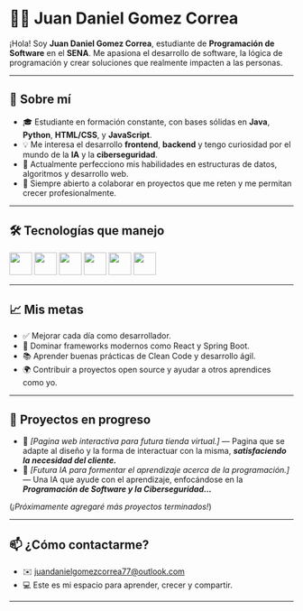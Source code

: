 # 👨‍💻 Juan Daniel Gomez Correa

¡Hola! Soy **Juan Daniel Gomez Correa**, estudiante de **Programación de Software** en el **SENA**. Me apasiona el desarrollo de software, la lógica de programación y crear soluciones que realmente impacten a las personas.

---

## 🚀 Sobre mí

- 🎓 Estudiante en formación constante, con bases sólidas en **Java**, **Python**, **HTML/CSS**, y **JavaScript**.
- 💡 Me interesa el desarrollo **frontend**, **backend** y tengo curiosidad por el mundo de la **IA** y la **ciberseguridad**.
- 🔧 Actualmente perfecciono mis habilidades en estructuras de datos, algoritmos y desarrollo web.
- 🤝 Siempre abierto a colaborar en proyectos que me reten y me permitan crecer profesionalmente.

---

## 🛠️ Tecnologías que manejo

<p align="left">
  <img src="https://cdn.jsdelivr.net/gh/devicons/devicon/icons/html5/html5-original.svg" width="40" />
  <img src="https://cdn.jsdelivr.net/gh/devicons/devicon/icons/css3/css3-original.svg" width="40" />
  <img src="https://cdn.jsdelivr.net/gh/devicons/devicon/icons/javascript/javascript-original.svg" width="40" />
  <img src="https://cdn.jsdelivr.net/gh/devicons/devicon/icons/python/python-original.svg" width="40" />
  <img src="https://cdn.jsdelivr.net/gh/devicons/devicon/icons/java/java-original.svg" width="40" />
  <img src="https://cdn.jsdelivr.net/gh/devicons/devicon/icons/git/git-original.svg" width="40" />
</p>

---

## 📈 Mis metas

- ✅ Mejorar cada día como desarrollador.
- 🌱 Dominar frameworks modernos como React y Spring Boot.
- 📚 Aprender buenas prácticas de Clean Code y desarrollo ágil.
- 🌍 Contribuir a proyectos open source y ayudar a otros aprendices como yo.

---

## 💼 Proyectos en progreso

- 🔨 *[Pagina web interactiva para futura tienda virtual.]* — Pagina que se adapte al diseño y la forma de interactuar con la misma, ***satisfaciendo la necesidad del cliente.***
- 🔨 *[Futura IA para formentar el aprendizaje acerca de la programación.]* — Una IA que ayude con el aprendizaje, enfocándose en la ***Programación de Software y la Ciberseguridad...***

(*¡Próximamente agregaré más proyectos terminados!*)

---

## 📫 ¿Cómo contactarme?

- ✉️ juandanielgomezcorrea77@outlook.com 
- 💻 Este es mi espacio para aprender, crecer y compartir.

---
